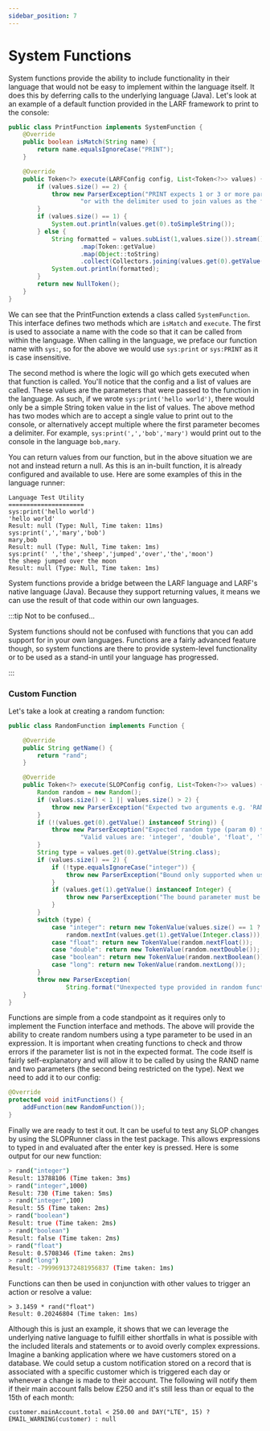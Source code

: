 ```yaml
---
sidebar_position: 7
---
```

# System Functions
System functions provide the ability to include functionality in their language that would not be easy to implement 
within the language itself. It does this by deferring calls to the underlying language (Java). Let's look at an example 
of a default function provided in the LARF framework to print to the console:
```java
public class PrintFunction implements SystemFunction {
    @Override
    public boolean isMatch(String name) {
        return name.equalsIgnoreCase("PRINT");
    }

    @Override
    public Token<?> execute(LARFConfig config, List<Token<?>> values) {
        if (values.size() == 2) {
            throw new ParserException("PRINT expects 1 or 3 or more parameters. Either a value to print e.g. PRINT('test') " +
                    "or with the delimiter used to join values as the firs parameter e.g. PRINT(' ','hello','world'");
        }
        if (values.size() == 1) {
            System.out.println(values.get(0).toSimpleString());
        } else {
            String formatted = values.subList(1,values.size()).stream()
                    .map(Token::getValue)
                    .map(Object::toString)
                    .collect(Collectors.joining(values.get(0).getValue(String.class)));
            System.out.println(formatted);
        }
        return new NullToken();
    }
}
```
We can see that the PrintFunction extends a class called ``SystemFunction``. This interface defines two methods which
are ``isMatch`` and ``execute``. The first is used to associate a name with the code so that it can be called from
within the language. When calling in the language, we preface our function name with ``sys:``, so for the above we 
would use ``sys:print`` or ``sys:PRINT`` as it is case insensitive.

The second method is where the logic will go which gets executed when that function is called. You'll notice that
the config and a list of values are called. These values are the parameters that were passed to the function in the 
language. As such, if we wrote ``sys:print('hello world')``, there would only be a simple String token value in the 
list of values. The above method has two modes which are to accept a single value to print out to the console, or
alternatively accept multiple where the first parameter becomes a delimiter. For example, ``sys:print(',','bob','mary')``
would print out to the console in the language ``bob,mary``.

You can return values from our function, but in the above situation we are not and instead return a null. As this is
an in-built function, it is already configured and available to use. Here are some examples of this in the language runner:
```
Language Test Utility
=====================
sys:print('hello world')
'hello world'
Result: null (Type: Null, Time taken: 11ms)
sys:print(',','mary','bob')
mary,bob
Result: null (Type: Null, Time taken: 1ms)
sys:print(' ','the','sheep','jumped','over','the','moon')
the sheep jumped over the moon
Result: null (Type: Null, Time taken: 1ms)
```
System functions provide a bridge between the LARF language and LARF's native language (Java). Because they support 
returning values, it means we can use the result of that code within our own languages.

:::tip Not to be confused...

System functions should not be confused with functions that you can add support for in your own languages. Functions
are a fairly advanced feature though, so system functions are there to provide system-level functionality or to be 
used as a stand-in until your language has progressed.

:::
### Custom Function
Let's take a look at creating a random function:

```java
public class RandomFunction implements Function {

    @Override
    public String getName() {
        return "rand";
    }

    @Override
    public Token<?> execute(SLOPConfig config, List<Token<?>> values) {
        Random random = new Random();
        if (values.size() < 1 || values.size() > 2) {
            throw new ParserException("Expected two arguments e.g. 'RAND('integer', 1000)'");
        }
        if (!(values.get(0).getValue() instanceof String)) {
            throw new ParserException("Expected random type (param 0) to be a String value. " +
                    "Valid values are: 'integer', 'double', 'float', 'long', 'boolean'");
        }
        String type = values.get(0).getValue(String.class);
        if (values.size() == 2) {
            if (!type.equalsIgnoreCase("integer")) {
                throw new ParserException("Bound only supported when using the integer type");
            }
            if (values.get(1).getValue() instanceof Integer) {
                throw new ParserException("The bound parameter must be specified as an integer");
            }
        }
        switch (type) {
            case "integer": return new TokenValue(values.size() == 1 ? random.nextInt() :
                random.nextInt(values.get(1).getValue(Integer.class)));
            case "float": return new TokenValue(random.nextFloat());
            case "double": return new TokenValue(random.nextDouble());
            case "boolean": return new TokenValue(random.nextBoolean());
            case "long": return new TokenValue(random.nextLong());
        }
        throw new ParserException(
                String.format("Unexpected type provided in random function '%s'", type));
    }
}
```
Functions are simple from a code standpoint as it requires only to implement the Function interface and methods.
The above will provide the ability to create random numbers using a type parameter to be used in an expression.
It is important when creating functions to check and throw errors if the parameter list is not in the expected
format. The code itself is fairly self-explanatory and will allow it to be called by using the RAND name and two
parameters (the second being restricted on the type). Next we need to add it to our config:
```java
@Override
protected void initFunctions() {
    addFunction(new RandomFunction());
}
```
Finally we are ready to test it out. It can be useful to test any SLOP changes by using the SLOPRunner class in the
test package. This allows expressions to typed in and evaluated after the enter key is pressed. Here is some output
for our new function:
```bash
> rand("integer")
Result: 13788106 (Time taken: 3ms)
> rand("integer",1000)
Result: 730 (Time taken: 5ms)
> rand("integer",100)
Result: 55 (Time taken: 2ms)
> rand("boolean")
Result: true (Time taken: 2ms)
> rand("boolean")
Result: false (Time taken: 2ms)
> rand("float")
Result: 0.5708346 (Time taken: 2ms)
> rand("long")
Result: -7999691372481956837 (Time taken: 1ms)
```
Functions can then be used in conjunction with other values to trigger an action or resolve a value:
```
> 3.1459 * rand("float")
Result: 0.20246804 (Time taken: 1ms)
```
Although this is just an example, it shows that we can leverage the underlying native language to fulfill either
shortfalls in what is possible with the included literals and statements or to avoid overly complex expressions.
Imagine a banking application where we have customers stored on a database. We could setup a custom notification
stored on a record that is associated with a specific customer which is triggered each day or whenever a change
is made to their account. The following will notify them if their main account falls below £250 and it's still
less than or equal to the 15th of each month:
```
customer.mainAccount.total < 250.00 and DAY("LTE", 15) ? EMAIL_WARNING(customer) : null
```